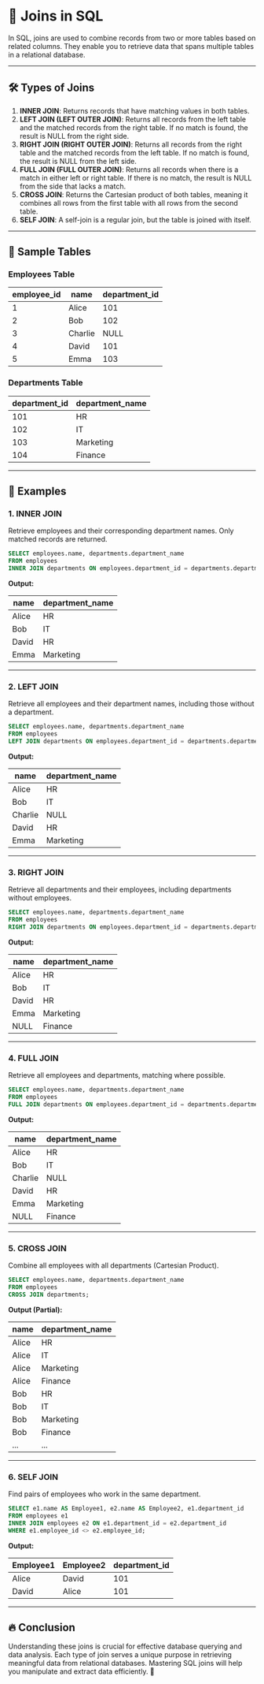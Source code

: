 # 🔗 Joins in SQL  

In SQL, joins are used to combine records from two or more tables based on related columns. They enable you to retrieve data that spans multiple tables in a relational database.  

---

## 🛠️ Types of Joins  

1. **INNER JOIN**: Returns records that have matching values in both tables.  
2. **LEFT JOIN (LEFT OUTER JOIN)**: Returns all records from the left table and the matched records from the right table. If no match is found, the result is NULL from the right side.  
3. **RIGHT JOIN (RIGHT OUTER JOIN)**: Returns all records from the right table and the matched records from the left table. If no match is found, the result is NULL from the left side.  
4. **FULL JOIN (FULL OUTER JOIN)**: Returns all records when there is a match in either left or right table. If there is no match, the result is NULL from the side that lacks a match.  
5. **CROSS JOIN**: Returns the Cartesian product of both tables, meaning it combines all rows from the first table with all rows from the second table.  
6. **SELF JOIN**: A self-join is a regular join, but the table is joined with itself.  

---

## 📌 Sample Tables  

### **Employees Table**  

| employee_id | name   | department_id |  
|------------|--------|--------------|  
| 1          | Alice  | 101          |  
| 2          | Bob    | 102          |  
| 3          | Charlie| NULL         |  
| 4          | David  | 101          |  
| 5          | Emma   | 103          |  

### **Departments Table**  

| department_id | department_name  |  
|--------------|----------------|  
| 101          | HR             |  
| 102          | IT             |  
| 103          | Marketing      |  
| 104          | Finance        |  

---

## 📝 Examples  

### 1. **INNER JOIN**  

Retrieve employees and their corresponding department names. Only matched records are returned.  

```sql
SELECT employees.name, departments.department_name
FROM employees
INNER JOIN departments ON employees.department_id = departments.department_id;
```

**Output:**  

| name   | department_name |  
|--------|----------------|  
| Alice  | HR             |  
| Bob    | IT             |  
| David  | HR             |  
| Emma   | Marketing      |  

---

### 2. **LEFT JOIN**  

Retrieve all employees and their department names, including those without a department.  

```sql
SELECT employees.name, departments.department_name
FROM employees
LEFT JOIN departments ON employees.department_id = departments.department_id;
```

**Output:**  

| name    | department_name |  
|---------|----------------|  
| Alice   | HR             |  
| Bob     | IT             |  
| Charlie | NULL           |  
| David   | HR             |  
| Emma    | Marketing      |  

---

### 3. **RIGHT JOIN**  

Retrieve all departments and their employees, including departments without employees.  

```sql
SELECT employees.name, departments.department_name
FROM employees
RIGHT JOIN departments ON employees.department_id = departments.department_id;
```

**Output:**  

| name   | department_name |  
|--------|----------------|  
| Alice  | HR             |  
| Bob    | IT             |  
| David  | HR             |  
| Emma   | Marketing      |  
| NULL   | Finance        |  

---

### 4. **FULL JOIN**  

Retrieve all employees and departments, matching where possible.  

```sql
SELECT employees.name, departments.department_name
FROM employees
FULL JOIN departments ON employees.department_id = departments.department_id;
```

**Output:**  

| name    | department_name |  
|---------|----------------|  
| Alice   | HR             |  
| Bob     | IT             |  
| Charlie | NULL           |  
| David   | HR             |  
| Emma    | Marketing      |  
| NULL    | Finance        |  

---

### 5. **CROSS JOIN**  

Combine all employees with all departments (Cartesian Product).  

```sql
SELECT employees.name, departments.department_name
FROM employees
CROSS JOIN departments;
```

**Output (Partial):**  

| name   | department_name |  
|--------|----------------|  
| Alice  | HR             |  
| Alice  | IT             |  
| Alice  | Marketing      |  
| Alice  | Finance        |  
| Bob    | HR             |  
| Bob    | IT             |  
| Bob    | Marketing      |  
| Bob    | Finance        |  
| ...    | ...            |  

---

### 6. **SELF JOIN**  

Find pairs of employees who work in the same department.  

```sql
SELECT e1.name AS Employee1, e2.name AS Employee2, e1.department_id
FROM employees e1
INNER JOIN employees e2 ON e1.department_id = e2.department_id
WHERE e1.employee_id <> e2.employee_id;
```

**Output:**  

| Employee1 | Employee2 | department_id |  
|-----------|----------|--------------|  
| Alice     | David    | 101          |  
| David     | Alice    | 101          |  

---

## 🔥 Conclusion  

Understanding these joins is crucial for effective database querying and data analysis. Each type of join serves a unique purpose in retrieving meaningful data from relational databases. Mastering SQL joins will help you manipulate and extract data efficiently. 🚀
